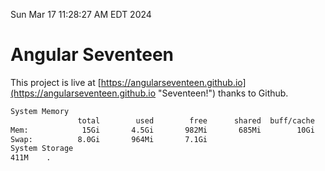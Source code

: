 Sun Mar 17 11:28:27 AM EDT 2024

# Angular Seventeen


This project is live at [https://angularseventeen.github.io](https://angularseventeen.github.io "Seventeen!") thanks to Github.

```bash
System Memory
               total        used        free      shared  buff/cache   available
Mem:            15Gi       4.5Gi       982Mi       685Mi        10Gi        10Gi
Swap:          8.0Gi       964Mi       7.1Gi
System Storage
411M	.
```
